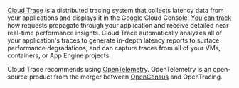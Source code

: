 [Cloud Trace](https://cloud.google.com/trace) is a distributed tracing system that collects latency data from your applications and displays it in the Google Cloud Console. [You can track](https://cloud.google.com/trace/docs/quickstart) how requests propagate through your application and receive detailed near real-time performance insights. Cloud Trace automatically analyzes all of your application's traces to generate in-depth latency reports to surface performance degradations, and can capture traces from all of your VMs, containers, or App Engine projects.

Cloud Trace recommends using [OpenTelemetry](https://opentelemetry.io/). OpenTelemetry is an open-source product from the merger between [OpenCensus](https://opencensus.io/) and OpenTracing.

